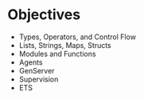 # Objectives
* Types, Operators, and Control Flow
* Lists, Strings, Maps, Structs
* Modules and Functions
* Agents
* GenServer
* Supervision
* ETS
